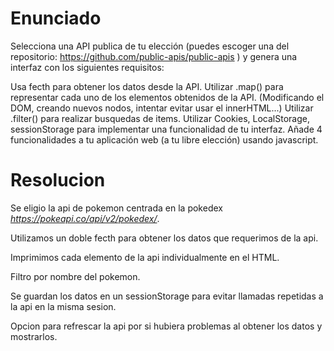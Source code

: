 # Enunciado
Selecciona una API publica de tu elección (puedes escoger una del repositorio:
https://github.com/public-apis/public-apis ) y genera una interfaz con los siguientes requisitos:

Usa fecth para obtener los datos desde la API.
Utilizar .map() para representar cada uno de los elementos obtenidos de la API. (Modificando el DOM, creando nuevos nodos, intentar evitar usar el innerHTML...)
Utilizar .filter() para realizar busquedas de items.
Utilizar Cookies, LocalStorage, sessionStorage para implementar una funcionalidad de tu interfaz. 
Añade 4 funcionalidades a tu aplicación web (a tu libre elección) usando javascript. 
# Resolucion
Se eligio la api de pokemon centrada en la pokedex *https://pokeapi.co/api/v2/pokedex/*.

Utilizamos un doble fecth para obtener los datos que requerimos de la api.

Imprimimos cada elemento de la api individualmente en el HTML.

Filtro por nombre del pokemon.

Se guardan los datos en un sessionStorage para evitar llamadas repetidas a la api en la misma sesion.

Opcion para refrescar la api por si hubiera problemas al obtener los datos y mostrarlos.
